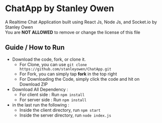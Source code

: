 # ChatApp by Stanley Owen
A Realtime Chat Application built using React Js, Node Js, and Socket.io by Stanley Owen\
You are **NOT ALLOWED** to remove or change the license of this file

## Guide / How to Run
- Download the code, fork, or clone it.
  - For Clone, you can use `git clone https://github.com/stanleyowen/ChatApp.git`
  - For Fork, you can simply tap **fork** in the top right
  - For Downloading the Code, simply click the code and hit on Download ZIP
- Download All Dependency :
  - For client side : Run `npm install`
  - For server side : Run `npm install`
- in the last run the following :
  - Inside the client directory, run `npm start`
  - Inside the server directory, run `node index.js`
